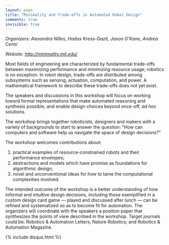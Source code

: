```yaml
---
layout: page
title: "Minimality and Trade-offs in Automated Robot Design"
comments: true
invisible: true
---
```


<p class="text-left"><i>Organizers: Alexandra Nilles, Hadas Kress-Gazit, Jason O'Kane, Andrea Censi</i></p>
<p class="text-left"><i>Website: <a href="http://minimality.mit.edu/">http://minimality.mit.edu/</a></i></p>


<p>
Most fields of engineering are characterized by fundamental trade-offs between
<i>maximizing</i> performance and <i>minimizing</i> resource usage; robotics is no exception.
In robot design, trade-offs are distributed among subsystems such as sensing,
actuation, computation, and power. A mathematical framework to describe these
trade-offs does not yet exist.
</p>

<p>
The speakers and discussions in this workshop will focus on working toward
formal representations that make automated reasoning and synthesis possible,
and enable design choices beyond once-off, <i>ad hoc</i> solutions.  
</p>

<p>
The workshop brings together roboticists, designers and makers with a variety
of backgrounds to start to answer the question: "How can computers and software
help us navigate the space of design decisions?"</p>

<p>
The workshop welcomes contributions about:
</p>

<ol>
<li> practical examples of resource-constrained robots and their performance envelopes;</li>
<li> abstractions and models which have promise as foundations for algorithmic design;</li>
<li> novel and unconventional ideas for how to tame the computational complexities involved.</li>
</ol>

<p>
The intended outcome of the workshop is a better understanding of how informal
and intuitive design decisions, including those exemplified in a custom design
card game — played and discussed after lunch — can be refined and systematized
so as to become fit for automation. The organizers will coordinate with the
speakers a position paper that synthesizes the points of view described in the
workshop. Target journals could be: Robotics &amp; Automation Letters; Nature
Robotics; and Robotics &amp; Automation Magazine. 
</p>



{% include disqus.html %}